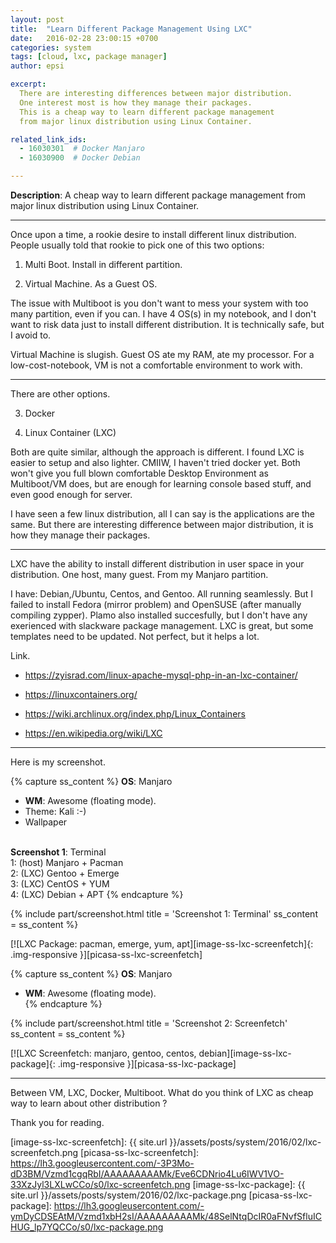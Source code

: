 ```yaml
---
layout: post
title:  "Learn Different Package Management Using LXC"
date:   2016-02-28 23:00:15 +0700
categories: system
tags: [cloud, lxc, package manager]
author: epsi

excerpt:
  There are interesting differences between major distribution.
  One interest most is how they manage their packages.
  This is a cheap way to learn different package management 
  from major linux distribution using Linux Container.

related_link_ids: 
  - 16030301  # Docker Manjaro
  - 16030900  # Docker Debian  

---
```


**Description**: A cheap way to learn different package management from major linux distribution using Linux Container.

* * *

Once upon a time, a rookie desire to install different linux distribution. People usually told that rookie to pick one of this two options:

1. Multi Boot. Install in different partition.

2. Virtual Machine. As a Guest OS.

The issue with Multiboot is you don't want to mess your system with too many partition, even if you can. I have 4 OS(s) in my notebook, and I don't want to risk data just to install different distribution. It is technically safe, but I avoid to.

Virtual Machine is slugish. Guest OS ate my RAM, ate my processor. For a low-cost-notebook, VM is not a comfortable environment to work with.

* * *

There are other options.

3. Docker

4. Linux Container (LXC)

Both are quite similar, although the approach is different. I found LXC is easier to setup and also lighter. CMIIW, I haven't tried docker yet. Both won't give you full blown comfortable Desktop Environment as Multiboot/VM does, but are enough for learning console based stuff, and even good enough for server.

I have seen a few linux distribution, all I can say is the applications are the same. But there are interesting difference between major distribution, it is how they manage their packages.

* * *

LXC have the ability to install different distribution in user space in your distribution. One host, many guest. From my Manjaro partition.

I have: Debian,/Ubuntu, Centos, and Gentoo. All running seamlessly. But I failed to install Fedora (mirror problem) and OpenSUSE (after manually compiling zypper). Plamo also installed succesfully, but I don't have any exerienced with slackware package management. LXC is great, but some templates need to be updated. Not perfect, but it helps a lot.

Link.

* <https://zyisrad.com/linux-apache-mysql-php-in-an-lxc-container/>

* <https://linuxcontainers.org/>

* <https://wiki.archlinux.org/index.php/Linux_Containers>

* <https://en.wikipedia.org/wiki/LXC>



* * *

Here is my screenshot.

{% capture ss_content %}
<strong>OS</strong>: Manjaro<br/>
  + <strong>WM</strong>: Awesome (floating mode).<br/>
  + Theme: Kali :-)<br/>
  + Wallpaper<br/>
<br/>
<strong>Screenshot 1</strong>: Terminal<br/>
  1: (host) Manjaro + Pacman<br/>
  2: (LXC) Gentoo + Emerge<br/>
  3: (LXC) CentOS + YUM<br/>
  4: (LXC) Debian + APT
{% endcapture %}

{% include part/screenshot.html 
   title = 'Screenshot 1: Terminal' 
   ss_content = ss_content
%}

[![LXC Package: pacman, emerge, yum, apt][image-ss-lxc-screenfetch]{: .img-responsive }][picasa-ss-lxc-screenfetch]
<br/>

{% capture ss_content %}
<strong>OS</strong>: Manjaro<br/>
  + <strong>WM</strong>: Awesome (floating mode).<br/>
{% endcapture %}

{% include part/screenshot.html 
   title = 'Screenshot 2: Screenfetch' 
   ss_content = ss_content
%}

[![LXC Screenfetch: manjaro, gentoo, centos, debian][image-ss-lxc-package]{: .img-responsive }][picasa-ss-lxc-package]
<br/>

-- -- --

Between VM, LXC, Docker, Multiboot.
What do you think of LXC as cheap way to learn about other distribution ?

Thank you for reading.

[//]: <> ( -- -- -- links below -- -- -- )

[image-ss-lxc-screenfetch]: {{ site.url }}/assets/posts/system/2016/02/lxc-screenfetch.png
[picasa-ss-lxc-screenfetch]: https://lh3.googleusercontent.com/-3P3Mo-dD3BM/Vzmd1cgqRbI/AAAAAAAAAMk/Eve6CDNrio4Lu6IWV1VO-33XzJyl3LXLwCCo/s0/lxc-screenfetch.png
[image-ss-lxc-package]: {{ site.url }}/assets/posts/system/2016/02/lxc-package.png
[picasa-ss-lxc-package]: https://lh3.googleusercontent.com/-ymDyCDSEAtM/Vzmd1xbH2sI/AAAAAAAAAMk/48SelNtqDcIR0aFNvfSfluICHUG_lp7YQCCo/s0/lxc-package.png


